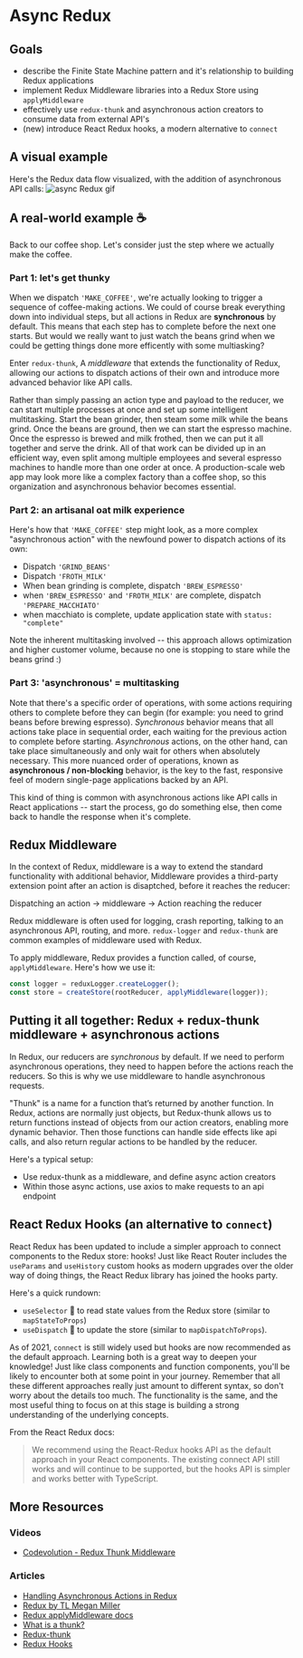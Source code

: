 # Async Redux

## Goals
* describe the Finite State Machine pattern and it's relationship to building Redux applications
* implement Redux Middleware libraries into a Redux Store using `applyMiddleware`
* effectively use `redux-thunk` and asynchronous action creators to consume data from external API's
* (new) introduce React Redux hooks, a modern alternative to `connect`

## A visual example
Here's the Redux data flow visualized, with the addition of asynchronous API calls:
![async Redux gif](images/redux_async.gif)

## A real-world example ☕️ 
Back to our coffee shop. Let's consider just the step where we actually make the coffee.

### Part 1: let's get thunky
When we dispatch `'MAKE_COFFEE'`, we're actually looking to trigger a sequence of coffee-making actions. We could of course break everything down into individual steps, but all actions in Redux are **synchronous** by default. This means that each step has to complete before the next one starts. But would we really want to just watch the beans grind when we could be getting things done more efficently with some multiasking?

Enter `redux-thunk`, A *middleware* that extends the functionality of Redux, allowing our actions to dispatch actions of their own and introduce more advanced behavior like API calls.

Rather than simply passing an action type and payload to the reducer, we can start multiple processes at once and set up some intelligent multitasking. Start the bean grinder, then steam some milk while the beans grind. Once the beans are ground, then we can start the espresso machine. Once the espresso is brewed and milk frothed, then we can put it all together and serve the drink. All of that work can be divided up in an efficient way, even split among multiple employees and several espresso machines to handle more than one order at once. A production-scale web app may look more like a complex factory than a coffee shop, so this organization and asynchronous behavior becomes essential.

### Part 2: an artisanal oat milk experience
Here's how that `'MAKE_COFFEE'` step might look, as a more complex "asynchronous action" with the newfound power to dispatch actions of its own:
  * Dispatch `'GRIND_BEANS'`
  * Dispatch `'FROTH_MILK'`
  * When bean grinding is complete, dispatch `'BREW_ESPRESSO'`
  * when `'BREW_ESPRESSO'` and `'FROTH_MILK'` are complete, dispatch `'PREPARE_MACCHIATO'`
  * when macchiato is complete, update application state with `status: "complete"`

Note the inherent multitasking involved -- this approach allows optimization and higher customer volume, because no one is stopping to stare while the beans grind :)

### Part 3: 'asynchronous' = multitasking
Note that there's a specific order of operations, with some actions requiring others to complete before they can begin (for example: you need to grind beans before brewing espresso).  *Synchronous* behavior means that all actions take place in sequential order, each waiting for the previous action to complete before starting. *Asynchronous* actions, on the other hand, can take place simultaneously and only wait for others when absolutely necessary. This more nuanced order of operations, known as **asynchronous / non-blocking** behavior, is the key to the fast, responsive feel of modern single-page applications backed by an API.

This kind of thing is common with asynchronous actions like API calls in React applications -- start the process, go do something else, then come back to handle the response when it's complete.

## Redux Middleware
In the context of Redux, middleware is a way to extend the standard functionality with additional behavior, Middleware provides a third-party extension point after an action is disaptched, before it reaches the reducer:

Dispatching an action
->
middleware
->
Action reaching the reducer

Redux middleware is often used for logging, crash reporting, talking to an asynchronous API, routing, and more. `redux-logger` and `redux-thunk` are common examples of middleware used with Redux.

To apply middleware, Redux provides a function called, of course, `applyMiddleware`. Here's how we use it:

```javascript
const logger = reduxLogger.createLogger();
const store = createStore(rootReducer, applyMiddleware(logger));
```

## Putting it all together: Redux + redux-thunk middleware + asynchronous actions
In Redux, our reducers are *synchronous* by default. If we need to perform asynchronous operations, they need to happen before the actions reach the reducers. So this is why we use middleware to handle asynchronous requests. 

"Thunk" is a name for a function that’s returned by another function. In Redux, actions are normally just objects, but Redux-thunk allows us to return functions instead of objects from our action creators, enabling more dynamic behavior. Then those functions can handle side effects like api calls, and also return regular actions to be handled by the reducer.

Here's a typical setup:
* Use redux-thunk as a middleware, and define async action creators
* Within those async actions, use axios to make requests to an api endpoint

## React Redux Hooks (an alternative to `connect`)
React Redux has been updated to include a simpler approach to connect components to the Redux store: hooks! Just like React Router includes the `useParams` and `useHistory` custom hooks as modern upgrades over the older way of doing things, the React Redux library has joined the hooks party.

Here's a quick rundown: 
* `useSelector` 👀 to read state values from the Redux store (similar to `mapStateToProps`) 
* `useDispatch` 🚀 to update the store (similar to `mapDispatchToProps`).

As of 2021, `connect` is still widely used but hooks are now recommended as the default approach. Learning both is a great way to deepen your knowledge! Just like class components and function components, you'll be likely to encounter both at some point in your journey. Remember that all these different approaches really just amount to different syntax, so don't worry about the details too much. The functionality is the same, and the most useful thing to focus on at this stage is building a strong understanding of the underlying concepts.

From the React Redux docs: 
> We recommend using the React-Redux hooks API as the default approach in your React components. The existing connect API still works and will continue to be supported, but the hooks API is simpler and works better with TypeScript.

## More Resources
### Videos
* [Codevolution - Redux Thunk Middleware](https://www.youtube.com/watch?v=z2XCUu2wIl0)
### Articles
* [Handling Asynchronous Actions in Redux](https://medium.com/better-programming/handling-asynchronous-actions-in-redux-86724ed87c6c)
* [Redux by TL Megan Miller](https://www.notion.so/Redux-3ac5db784a1e4a1dbe9ecc7c15bbd9fd)
* [Redux applyMiddleware docs](https://redux.js.org/api/applymiddleware)
* [What is a thunk?](https://daveceddia.com/what-is-a-thunk/)
* [Redux-thunk](https://github.com/reduxjs/redux-thunk)
* [Redux Hooks](https://react-redux.js.org/api/hooks)
